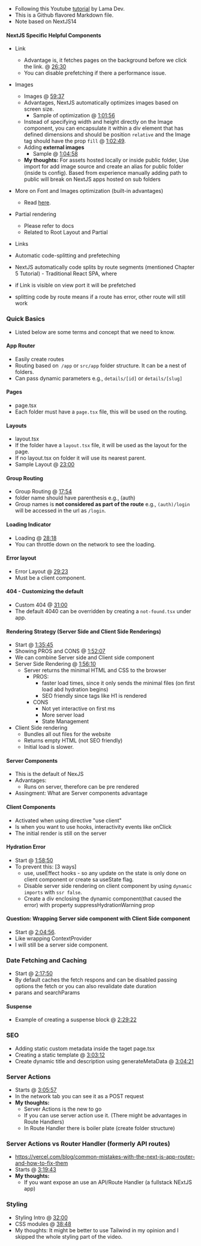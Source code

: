 - Following this Youtube [tutorial](https://www.youtube.com/watch?v=vCOSTG10Y4o) by Lama Dev.
- This is a Github flavored Markdown file.
- Note based on NextJS14

#### NextJS Specific Helpful Components

- Link
  - Advantage is, it fetches pages on the background before we click the link. @ [26:30](https://www.youtube.com/watch?v=vCOSTG10Y4o&t=26:30)
  - You can disable prefetching if there a performance issue.
- Images
  - Images @ [59:37](https://www.youtube.com/watch?v=vCOSTG10Y4o&t=59:37)
  - Advantages, NextJS automatically optimizes images based on screen size.
    - Sample of optimization @ [1:01:56](https://www.youtube.com/watch?v=vCOSTG10Y4o&t=1:01:56)
  - Instead of specifying width and height directly on the Image component, you can encapsulate it within a div element that has defined dimensions and should be position `relative` and the Image tag should have the prop `fill` @ [1:02:49](https://www.youtube.com/watch?v=vCOSTG10Y4o&t=1:02:49).  
  - Adding **external images**
    - Sample @ [1:04:58](https://www.youtube.com/watch?v=vCOSTG10Y4o&t=1:04:58)
  - **My thoughts:** For assets hosted locally or inside public folder, Use import  for add image source and create an alias for public folder (inside ts config). Based from experience manually adding path to public will break on NextJS apps hosted on sub folders

- More on Font and Images optimization (built-in advantages)
  - Read [here](https://nextjs.org/learn/dashboard-app/optimizing-fonts-images).

- Partial rendering
  - Please refer to docs
  - Related to Root Layout and Partial 
  
- Links
 - Automatic code-splitting and prefeteching
 - NextJS automatically code splits by route segments (mentioned Chapter 5 Tutorial) - Traditional React SPA, where
 - if Link is visible on view port it will be prefetched
 - splitting code by route means if a route has error, other route will still work




### Quick Basics
- Listed below are some terms and concept that we need to know.
#### App Router

- Easily create routes
- Routing based on` /app` or `src/app` folder structure. It can be a nest of folders.
- Can pass dynamic parameters e.g., `details/[id]` or `details/[slug]`

#### Pages

- page.tsx
- Each folder must have a `page.tsx` file, this will be used on the routing.

#### Layouts

- layout.tsx
- If the folder have a `layout.tsx` file, it will be used as the layout for the page.
- If no layout.tsx on folder it will use its nearest parent.
- Sample Layout @ [23:00](https://www.youtube.com/watch?v=vCOSTG10Y4o&t=23:00)

#### Group Routing

- Group Routing @ [17:54](https://www.youtube.com/watch?v=vCOSTG10Y4o&t=17:54)
- folder name should have parenthesis e.g., (auth)
- Group names is **not considered as part of the route** e.g., `(auth)/login` will be accessed in the url as `/login`.

#### Loading Indicator

- Loading @ [28:18](https://www.youtube.com/watch?v=vCOSTG10Y4o&t=28:18)
- You can throttle down on the network to see the loading.

#### Error layout

- Error Layout @ [29:23](https://www.youtube.com/watch?v=vCOSTG10Y4o&t=29:23)
- Must be a client component.

#### 404 - Customizing the default

- Custom 404 @ [31:00](https://www.youtube.com/watch?v=vCOSTG10Y4o&t=31:00)
- The default 4040 can be overridden by creating a `not-found.tsx` under app.

#### Rendering Strategy (Server Side and Client Side Renderings)
- Start @  [1:35:45](https://www.youtube.com/watch?v=vCOSTG10Y4o&t=1:35:45)
- Showing PROS and CONS @ [1:52:07](https://www.youtube.com/watch?v=vCOSTG10Y4o&t=1:52:07)
- We can combine Server side and Client side component
- Server Side Rendering @ [1:56:10](https://www.youtube.com/watch?v=vCOSTG10Y4o&t=1:56:10)
  - Server returns the minimal HTML and CSS to the  browser 
    - PROS: 
      - faster load times, since it only sends the minimal files (on first load abd hydration begins)
      - SEO friendly since tags like H1 is  rendered
    - CONS
      - Not yet interactive on first ms
      - More server load
      - State Management
- Client Side rendering
  - Bundles all out files for the website
  - Returns empty HTML (not SEO friendly)
  - Initial load is slower.

#### Server Components
- This is the default of NexJS
- Advantages: 
  - Runs on server, therefore can be pre rendered
- Assingment: What are Server components advantage
#### Client Components
- Activated when using directive "use client"
- Is when you want to use hooks, interactivity events like onClick
- The initial render is still on the server

#### Hydration Error
- Start @ [1:58:50](https://www.youtube.com/watch?v=vCOSTG10Y4o&t=1:58:50)
- To prevent this: [3 ways]
    - use, useEffect hooks - so any update on the state is only done on client component or create sa useState flag.
    - Disable server side rendering on client component by using `dynamic imports` with `ssr false`.
    - Create a div enclosing the dynamic component(that caused the error) with property suppressHydrationWarning prop

#### Question: Wrapping Server side component with Client Side component
- Start @ [2:04:56](https://www.youtube.com/watch?v=vCOSTG10Y4o&t=2:04:56).
- Like wrapping ContextProvider
- I will still be a server side component.


### Date Fetching and Caching
- Start @ [2:17:50](https://www.youtube.com/watch?v=vCOSTG10Y4o&t=2:17:50)
- By default caches the fetch respons and can be disabled passing options the fetch or you can also revalidate date duration
- parans and searchParams

#### Suspense
- Example of creating a suspense block @ [2:29:22](https://www.youtube.com/watch?v=vCOSTG10Y4o&t=2:29:22)

### SEO
- Adding static custom metadata inside the taget page.tsx
- Creating a static template @  [3:03:12](https://www.youtube.com/watch?v=vCOSTG10Y4o&t=3:03:12)
- Create dynamic title and description using generateMetaData @ [3:04:21](https://www.youtube.com/watch?v=vCOSTG10Y4o&t=3:04:21)

### Server Actions
- Starts @  [3:05:57](https://www.youtube.com/watch?v=vCOSTG10Y4o&t=3:05:57)
- In the network tab you can see it as a  POST request
- **My thoughts:**
  - Server Actions is the new to go
  - If you can use server action use it. (There might be advantages in Route Handlers)
  - In Route Handler there is boiler plate (create folder structure)

### Server Actions vs Router Handler (formerly API routes)
- https://vercel.com/blog/common-mistakes-with-the-next-js-app-router-and-how-to-fix-them
- Starts @ [3:19:43](https://www.youtube.com/watch?v=vCOSTG10Y4o&t=3:19:43)
- **My thoughts:**
  - If you want expose an use an API/Route Handler (a fullstack NExtJS app)
### Styling

- Styling Intro @ [32:00](https://www.youtube.com/watch?v=vCOSTG10Y4o&t=32:30)
- CSS modules @ [38:48](https://www.youtube.com/watch?v=vCOSTG10Y4o&t=38:48)
- My thoughts: It might be better to use Tailwind in my opinion and I skipped the whole styling part of the video.


